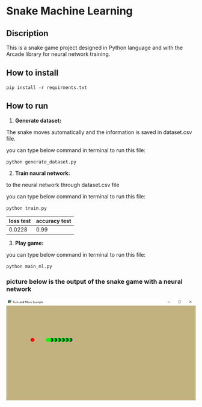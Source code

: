 # **Snake Machine Learning**

## Discription 

This is a snake game project designed in Python language and with the Arcade library for neural network training.


 ## How to install 

``` 
pip install -r requirments.txt
```


 ## How to run
 1. **Generate dataset:**

 The snake moves automatically and the information is saved in dataset.csv file.

 you can type below command in terminal to run this file:    

```
python generate_dataset.py
```

 2. **Train naural network:**
    
  to the neural network through dataset.csv file

  you can type below command in terminal to run this file:    

```
python train.py
```

 
|  loss test   | accuracy test      |
| :---         | :---               |
|  0.0228     | 0.99           |



 3. **Play game:**

   you can type below command in terminal to run this file:    

```
python main_ml.py
```
###  picture below is the output of the snake game with a neural network 
  
![Alt text](assets/result.png)


  

